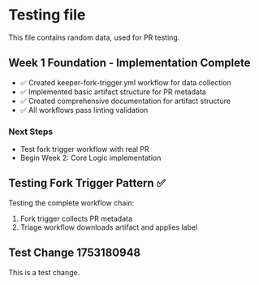 # Testing file

This file contains random data, used for PR testing.
## Week 1 Foundation - Implementation Complete

- ✅ Created keeper-fork-trigger.yml workflow for data collection
- ✅ Implemented basic artifact structure for PR metadata  
- ✅ Created comprehensive documentation for artifact structure
- ✅ All workflows pass linting validation

### Next Steps
- Test fork trigger workflow with real PR
- Begin Week 2: Core Logic implementation


## Testing Fork Trigger Pattern ✅

Testing the complete workflow chain:
1. Fork trigger collects PR metadata
2. Triage workflow downloads artifact and applies label


## Test Change 1753180948

This is a test change.
